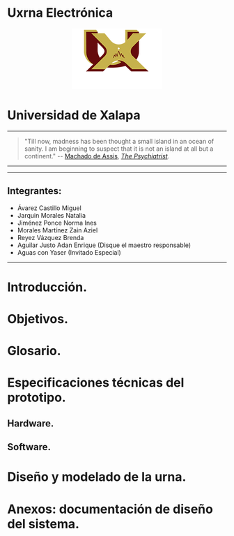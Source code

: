 # Uxrna Electrónica

[//]: # "Institución educativa, líder del proyecto e integrantes del equipo."
[//]: # "![UX Logo](imgs/ux_logo.png)"
<p align="center">
  <img src="imgs/ux_logo.png" />
</p>

# Universidad de Xalapa
***  

> "Till now, madness has been thought a small island in an ocean of sanity. I am beginning to suspect that it is not an island at all but a continent." -- [Machado de Assis](https://en.wikipedia.org/wiki/Machado_de_Assis), *[The Psychiatrist](https://en.wikipedia.org/wiki/O_alienista)*.

***
****** 
## Integrantes:
  - Ávarez Castillo Miguel
  - Jarquin Morales Natalia
  - Jiménez Ponce Norma Ines
  - Morales Martínez Zain Aziel
  - Reyez Vázquez Brenda
  - Aguilar Justo Adan Enrique (Disque el maestro responsable) 
  - Aguas con Yaser (Invitado Especial)

******


# Introducción.



# Objetivos.

# Glosario.

# Especificaciones técnicas del prototipo.

## Hardware.

## Software.

# Diseño y modelado de la urna.
[//]: # "(Plano en 3D, Impresión en 4D, maqueta, dibujo isométrico, etc.), especificando material y dimensiones."

# Anexos: documentación de diseño del sistema.
